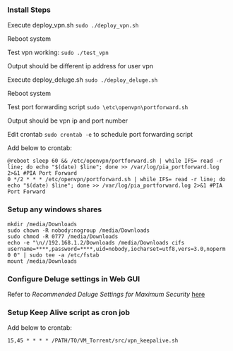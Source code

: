 ### Install Steps

Execute deploy_vpn.sh `sudo ./deploy_vpn.sh`

Reboot system

Test vpn working: `sudo ./test_vpn`

Output should be different ip address for user vpn

Execute deploy_deluge.sh `sudo ./deploy_deluge.sh`

Reboot system

Test port forwarding script `sudo \etc\openvpn\portforward.sh`

Output should be vpn ip and port number

Edit crontab `sudo crontab -e` to schedule port forwarding script

Add below to crontab:
```
@reboot sleep 60 && /etc/openvpn/portforward.sh | while IFS= read -r line; do echo "$(date) $line"; done >> /var/log/pia_portforward.log 2>&1 #PIA Port Forward
0 */2 * * * /etc/openvpn/portforward.sh | while IFS= read -r line; do echo "$(date) $line"; done >> /var/log/pia_portforward.log 2>&1 #PIA Port Forward
```

### Setup any windows shares

```
mkdir /media/Downloads
sudo chown -R nobody:nogroup /media/Downloads
sudo chmod -R 0777 /media/Downloads
echo -e "\n//192.168.1.2/Downloads /media/Downloads cifs username=****,password=****,uid=nobody,iocharset=utf8,vers=3.0,noperm 0 0" | sudo tee -a /etc/fstab
mount /media/Downloads
```

### Configure Deluge settings in Web GUI

Refer to *Recommended Deluge Settings for Maximum Security* [here](https://www.htpcguides.com/configure-deluge-for-vpn-split-tunneling-ubuntu-16-04/)

### Setup Keep Alive script as cron job

Add below to crontab:
```
15,45 * * * * /PATH/TO/VM_Torrent/src/vpn_keepalive.sh
```


